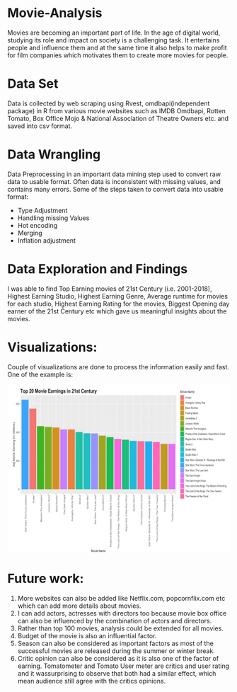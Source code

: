 # Movie-Analysis
Movies are becoming an important part of life. In the age of digital world, studying its role and impact on society is a challenging task. It entertains people and influence them and at the same time it also helps to make profit for film companies which motivates them to create more movies for people.
# Data Set
Data is collected by web scraping using Rvest, omdbapi(independent package) in R from various movie websites such as IMDB Omdbapi, Rotten Tomato, Box Office Mojo & National Association of Theatre Owners etc. and saved into csv format.

# Data Wrangling
Data Preprocessing in an important data mining step used to convert raw data to usable format. Often data is inconsistent with missing values, and contains many errors. Some of the steps taken to convert data into usable format:
* Type Adjustment
* Handling missing Values
* Hot encoding
* Merging
* Inflation adjustment
    
# Data Exploration and Findings
I was able to find Top Earning movies of 21st Century (i.e. 2001-2018), Highest Earning Studio, Highest Earning Genre, Average runtime for movies for each studio, Highest Earning Rating for the movies, Biggest Opening day earner of the 21st Century etc which gave us meaningful insights about the movies.

# Visualizations:
 Couple of visualizations are done to process the information easily and fast. One of the example is:
 
 ![pic1](Top20earningmovies.PNG)

# Future work:
1. More websites can also be added like Netflix.com, popcornflix.com etc which can add more details about movies.
2. I can add actors, actresses with directors too because movie box office can also be influenced by the combination of actors and directors.
3. Rather than top 100 movies, analysis could be extended for all movies.
4. Budget of the movie is also an influential factor.
5. Season can also be considered as important factors as most of the successful movies are released during the summer or winter break.
6. Critic opinion can also be considered as it is also one of the factor of earning. Tomatometer and Tomato User meter are critics and user rating and it wassurprising to observe that both had a similar effect, which mean audience still agree with the critics opinions.
